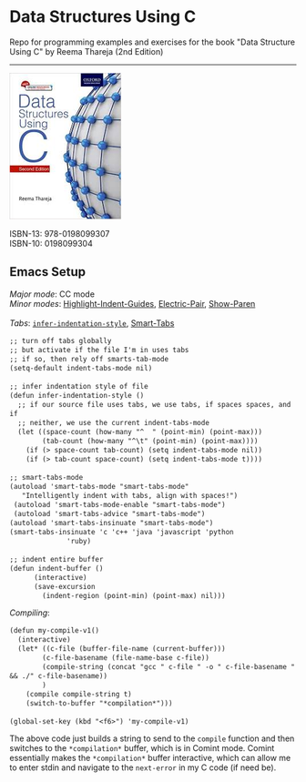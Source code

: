 # Data Structures Using C
Repo for programming examples and exercises for the book "Data Structure Using C" by Reema Thareja (2nd Edition)
<hr>

![alt text](https://github.com/CDKelly/data_structures_using_C/blob/master/images/data_structures_using_c_book_image.jpeg)

ISBN-13: 978-0198099307<br>
ISBN-10: 0198099304

## Emacs Setup

_Major mode_: CC mode<br>
_Minor modes_: [Highlight-Indent-Guides](https://github.com/DarthFennec/highlight-indent-guides), [Electric-Pair](https://www.emacswiki.org/emacs/ElectricPair), [Show-Paren](https://www.emacswiki.org/emacs/ShowParenMode)
<br>
<br>
_Tabs_: [`infer-indentation-style`](https://www.emacswiki.org/emacs/NoTabs), [Smart-Tabs](https://www.emacswiki.org/emacs/SmartTabs)
```
;; turn off tabs globally
;; but activate if the file I'm in uses tabs
;; if so, then rely off smarts-tab-mode
(setq-default indent-tabs-mode nil)

;; infer indentation style of file
(defun infer-indentation-style ()
  ;; if our source file uses tabs, we use tabs, if spaces spaces, and if
  ;; neither, we use the current indent-tabs-mode
  (let ((space-count (how-many "^  " (point-min) (point-max)))
        (tab-count (how-many "^\t" (point-min) (point-max))))
    (if (> space-count tab-count) (setq indent-tabs-mode nil))
    (if (> tab-count space-count) (setq indent-tabs-mode t))))

;; smart-tabs-mode
(autoload 'smart-tabs-mode "smart-tabs-mode"
   "Intelligently indent with tabs, align with spaces!")
 (autoload 'smart-tabs-mode-enable "smart-tabs-mode")
 (autoload 'smart-tabs-advice "smart-tabs-mode")
(autoload 'smart-tabs-insinuate "smart-tabs-mode")
(smart-tabs-insinuate 'c 'c++ 'java 'javascript 'python
		      'ruby)

;; indent entire buffer
(defun indent-buffer ()
      (interactive)
      (save-excursion
        (indent-region (point-min) (point-max) nil)))
```

_Compiling_:
```
(defun my-compile-v1()
  (interactive)
  (let* ((c-file (buffer-file-name (current-buffer)))
        (c-file-basename (file-name-base c-file))
        (compile-string (concat "gcc " c-file " -o " c-file-basename " && ./" c-file-basename))
        )
    (compile compile-string t)
    (switch-to-buffer "*compilation*")))
    
(global-set-key (kbd "<f6>") 'my-compile-v1)
```
The above code just builds a string to send to the `compile` function and then switches to the `*compilation*` buffer, which is in Comint mode. Comint essentially makes the `*compilation*` buffer interactive, which can allow me to enter stdin and navigate to the `next-error` in my C code (if need be).
